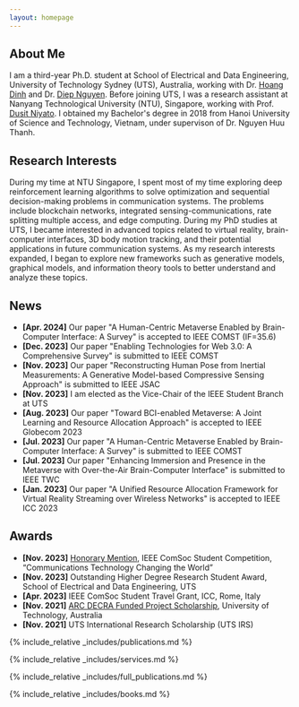 ```yaml
---
layout: homepage
---
```


## About Me

I am a third-year Ph.D. student at School of Electrical and Data Engineering, University of Technology Sydney (UTS), Australia, working with Dr. [Hoang Dinh](https://sites.google.com/view/dinh-thai-hoang/) and Dr. [Diep Nguyen](https://sites.google.com/view/diep-n-nguyen/). Before joining UTS, I was a research assistant at Nanyang Technological University (NTU), Singapore, working with Prof. [Dusit Niyato](https://personal.ntu.edu.sg/dniyato/). I obtained my Bachelor's degree in 2018 from Hanoi University of Science and Technology, Vietnam, under supervison of Dr. Nguyen Huu Thanh. 

## Research Interests

During my time at NTU Singapore, I spent most of my time exploring deep reinforcement learning algorithms to solve optimization and sequential decision-making problems in communication systems. The problems include blockchain networks, integrated sensing-communications, rate splitting multiple access, and edge computing. During my PhD studies at UTS, I became interested in advanced topics related to virtual reality, brain-computer interfaces, 3D body motion tracking, and their potential applications in future communication systems. As my research interests expanded, I began to explore new frameworks such as generative models, graphical models, and information theory tools to better understand and analyze these topics.

## News
- **[Apr. 2024]** Our paper "A Human-Centric Metaverse Enabled by Brain-Computer Interface: A Survey" is accepted to IEEE COMST (IF=35.6)
- **[Dec. 2023]** Our paper "Enabling Technologies for Web 3.0: A Comprehensive Survey" is submitted to IEEE COMST
- **[Nov. 2023]** Our paper "Reconstructing Human Pose from Inertial Measurements: A Generative Model-based Compressive Sensing Approach" is submitted to IEEE JSAC
- **[Nov. 2023]** I am elected as the Vice-Chair of the IEEE Student Branch at UTS
- **[Aug. 2023]** Our paper "Toward BCI-enabled Metaverse: A Joint Learning and Resource Allocation Approach" is accepted to IEEE Globecom 2023
- **[Jul. 2023]** Our paper "A Human-Centric Metaverse Enabled by Brain-Computer Interface: A Survey" is submitted to IEEE COMST
- **[Jul. 2023]** Our paper "Enhancing Immersion and Presence in the Metaverse with Over-the-Air Brain-Computer Interface"  is submitted to IEEE TWC
- **[Jan. 2023]** Our paper "A Unified Resource Allocation Framework for Virtual Reality Streaming over Wireless Networks" is accepted to IEEE ICC 2023

## Awards
- **[Nov. 2023]** [Honorary Mention](https://www.comsoc.org/membership/ieee-comsoc-student-competition/winners), IEEE ComSoc Student Competition, “Communications Technology Changing the World”
- **[Nov. 2023]** Outstanding Higher Degree Research Student Award, School of Electrical and Data Engineering, UTS 
- **[Apr. 2023]** IEEE ComSoc Student Travel Grant, ICC, Rome, Italy
- **[Nov. 2021]** [ARC DECRA Funded Project Scholarship](https://www.arc.gov.au/funding-research/funding-schemes/discovery-program/discovery-early-career-researcher-award-decra), University of Technology, Australia
- **[Nov. 2021]** UTS International Research Scholarship (UTS IRS)

{% include_relative _includes/publications.md %}

{% include_relative _includes/services.md %}

{% include_relative _includes/full_publications.md %}

{% include_relative _includes/books.md %}